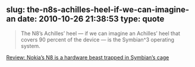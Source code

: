 slug: the-n8s-achilles-heel-if-we-can-imagine-an
date: 2010-10-26 21:38:53
type: quote
---

> The N8’s Achilles’ heel — if we can imagine an Achilles’ heel that covers 90 percent of the device — is the Symbian^3 operating system.

[Review: Nokia’s N8 is a hardware beast trapped in Symbian’s cage](http://venturebeat.com/2010/10/25/review-nokia%e2%80%99s-n8-is-a-hardware-beast-trapped-in-symbians-cage/)

